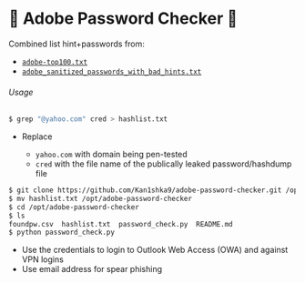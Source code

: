 # 📇 Adobe Password Checker 🔑

Combined list hint+passwords from: 
  - [``adobe-top100.txt``](http://stricture-group.com/files/adobe-top100.txt)
  - [``adobe_sanitized_passwords_with_bad_hints.txt``](http://web.mit.edu/zyan/Public/adobe_sanitized_passwords_with_bad_hints.txt)
  
###### Usage

```sh
$ grep "@yahoo.com" cred > hashlist.txt
```

  - Replace 

    - ``yahoo.com`` with domain being pen-tested
    - ``cred`` with the file name of the publically leaked password/hashdump file

```sh
$ git clone https://github.com/Kan1shka9/adobe-password-checker.git /opt/adobe-password-checker
$ mv hashlist.txt /opt/adobe-password-checker
$ cd /opt/adobe-password-checker
$ ls
foundpw.csv  hashlist.txt  password_check.py  README.md
$ python password_check.py
```

- Use the credentials to login to Outlook Web Access (OWA) and against VPN logins
- Use email address for spear phishing
